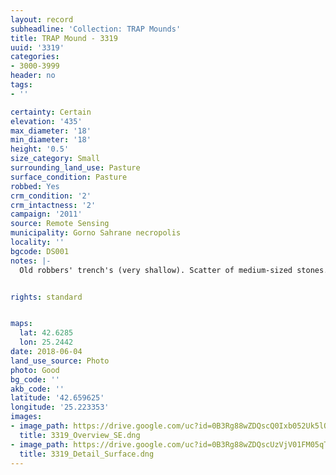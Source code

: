 ```yaml
---
layout: record
subheadline: 'Collection: TRAP Mounds'
title: TRAP Mound - 3319
uuid: '3319'
categories:
- 3000-3999
header: no
tags:
- ''

certainty: Certain
elevation: '435'
max_diameter: '18'
min_diameter: '18'
height: '0.5'
size_category: Small
surrounding_land_use: Pasture
surface_condition: Pasture
robbed: Yes
crm_condition: '2'
crm_intactness: '2'
campaign: '2011'
source: Remote Sensing
municipality: Gorno Sahrane necropolis
locality: ''
bgcode: DS001
notes: |-
  Old robbers' trench's (very shallow). Scatter of medium-sized stones.


rights: standard


maps:
  lat: 42.6285
  lon: 25.2442
date: 2018-06-04
land_use_source: Photo
photo: Good
bg_code: ''
akb_code: ''
latitude: '42.659625'
longitude: '25.223353'
images:
- image_path: https://drive.google.com/uc?id=0B3Rg88wZDQscQ0Ixb052Uk5lOEk
  title: 3319_Overview_SE.dng
- image_path: https://drive.google.com/uc?id=0B3Rg88wZDQscUzVjV01FM05qTDQ
  title: 3319_Detail_Surface.dng
---
```

